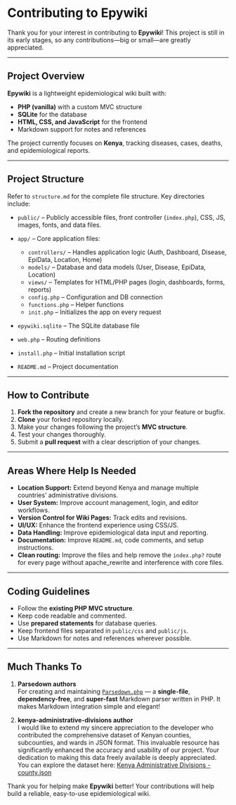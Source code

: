 # Contributing to Epywiki

Thank you for your interest in contributing to **Epywiki**! This project is still in its early stages, so any contributions—big or small—are greatly appreciated.

---

## Project Overview

**Epywiki** is a lightweight epidemiological wiki built with:

- **PHP (vanilla)** with a custom MVC structure
- **SQLite** for the database
- **HTML, CSS, and JavaScript** for the frontend
- Markdown support for notes and references

The project currently focuses on **Kenya**, tracking diseases, cases, deaths, and epidemiological reports.

---

## Project Structure

Refer to `structure.md` for the complete file structure. Key directories include:

- `public/` – Publicly accessible files, front controller (`index.php`), CSS, JS, images, fonts, and data files.
- `app/` – Core application files:
  - `controllers/` – Handles application logic (Auth, Dashboard, Disease, EpiData, Location, Home)
  - `models/` – Database and data models (User, Disease, EpiData, Location)
  - `views/` – Templates for HTML/PHP pages (login, dashboards, forms, reports)
  - `config.php` – Configuration and DB connection
  - `functions.php` – Helper functions
  - `init.php` – Initializes the app on every request

- `epywiki.sqlite` – The SQLite database file
- `web.php` – Routing definitions
- `install.php` – Initial installation script
- `README.md` – Project documentation

---

## How to Contribute

1. **Fork the repository** and create a new branch for your feature or bugfix.
2. **Clone** your forked repository locally.
3. Make your changes following the project’s **MVC structure**.
4. Test your changes thoroughly.
5. Submit a **pull request** with a clear description of your changes.

---

## Areas Where Help Is Needed

- **Location Support:** Extend beyond Kenya and manage multiple countries’ administrative divisions.
- **User System:** Improve account management, login, and editor workflows.
- **Version Control for Wiki Pages:** Track edits and revisions.
- **UI/UX:** Enhance the frontend experience using CSS/JS.
- **Data Handling:** Improve epidemiological data input and reporting.
- **Documentation:** Improve `README.md`, code comments, and setup instructions.
- **Clean routing:** Improve the files and help remove the `index.php?` route for every page without apache_rewrite and interference with core files.

---

## Coding Guidelines

- Follow the **existing PHP MVC structure**.
- Keep code readable and commented.
- Use **prepared statements** for database queries.
- Keep frontend files separated in `public/css` and `public/js`.
- Use Markdown for notes and references wherever possible.

---
## Much Thanks To

1. **Parsedown authors**  
   For creating and maintaining [`Parsedown.php`](https://github.com/erusev/parsedown) — a **single-file**, **dependency-free**, and **super-fast** Markdown parser written in PHP. It makes Markdown integration simple and elegant!

2. **kenya-administrative-divisions author**  
   I would like to extend my sincere appreciation to the developer who contributed the comprehensive dataset of Kenyan counties, subcounties, and wards in JSON format. This invaluable resource has significantly enhanced the accuracy and usability of our project. Your dedication to making this data freely available is deeply appreciated.  
   You can explore the dataset here: [Kenya Administrative Divisions - county.json](https://github.com/michaelnjuguna/kenya-administrative-divisions/blob/main/county.json)


Thank you for helping make **Epywiki** better! Your contributions will help build a reliable, easy-to-use epidemiological wiki.



